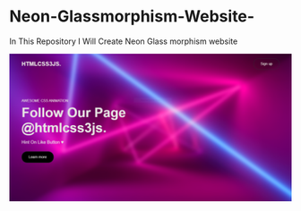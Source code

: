 # Neon-Glassmorphism-Website-
In This Repository I Will Create  Neon Glass morphism website  

![alt text](https://github.com/neet1810/Neon-Glassmorphism-Website-/blob/main/Capture.PNG?raw=true)
